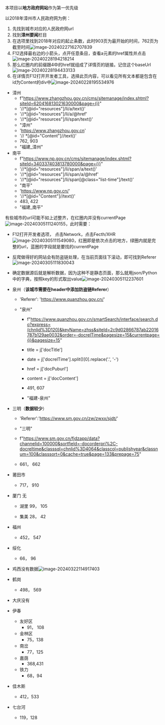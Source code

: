 本项目以**地方政府网站**作为第一优先级

以2018年漳州市人民政府网为例：

1. 先找到城市对应的人民政府网url
2. 找到**漳州要闻**栏目
3. 在选项里找到2018年对应的起止条数，此时903页为最开始的时间，762页为截至时间![image-20240227162707839](README.assets/image-20240227162707839.png)
4. F12选择最右边的小箭头，点开任意条目，查看a元素的href属性并点击![image-20240228194218214](README.assets/image-20240228194218214.png)
5. 那么红圈内的前缀跟4中的href就组成了详情页的链接。记住这个baseUrl![image-20240228194433133](README.assets/image-20240228194433133.png)
6. 在详情页F12打开开发者工具，选择此页内容，可以看见所有文本都是包含在id为Content的div中![image-20240228195534976](README.assets/image-20240228195534976.png)




- 漳州   
  - f"https://www.zhangzhou.gov.cn/cms/sitemanage/index.shtml?siteId=620416813021630000&page={i}" 
  - '//*[@id="resources"]/li/a/text()'      
  - '//*[@id="resources"]/li/a/@href'     
  - '//*[@id="resources"]/li/span/text()'                    
  - "漳州" 
  - 'https://www.zhangzhou.gov.cn' 
  - '// *[@id="Content"]//text()' 
  - 762, 903 
  - "福建_漳州" 
- 南平   
  - f"https://www.np.gov.cn/cms/sitemanage/index.shtml?siteId=340337403813780000&page={i}" 
  - '//*[@id="resources"]/li/span/a/text()' 
  - '//*[@id="resources"]/li/span/a/@href' 
  - '//*[@id="resources"]/li/span[@class="list-time"]/text()' 
  - "南平"
  - 'https://www.np.gov.cn/' 
  - '//*[@id="Content"]//text()'                             
  - 483, 422
  - "福建_南平" 



有些城市的url可能不如上述整齐，在红圈内并没有currentPage![image-20240305111240155](README.assets/image-20240305111240155.png)，此时需要：

- F12打开开发者选项， 点击Network，点击Fecth/XHR![image-20240305111549080](README.assets/image-20240305111549080.png)，红圈即是依次点击的地方，绿圈内就是完整的url，蓝圈的字段就是要找的currentPage
- 反爬做得好的网站会有防盗链处理，在当前页面往下滚动，即可找到Referer![image-20240305111830043](README.assets/image-20240305111830043.png)
- 确定数据源后就是解析数据，因为这种不是静态页面，那么就用json/Python中的字典，按照key的形式取出value![image-20240305112237601](README.assets/image-20240305112237601.png)


- 泉州（**该城市需要在header中添加防盗链Referer**）
  - 'Referer': 'https://www.quanzhou.gov.cn/'

  - "泉州"
  
    -  f"https://www.quanzhou.gov.cn/smartSearch/interface/search.do?express=(chnlid%3D120)&keyName=zhss&siteId=2c9d02866787ab22016787b129ae0032&order=-docrelTime&pagesize=15&currentpage={i}&pagesize=15"
    
  
    - title = j['docTitle']
  
    - date = j['docrelTime'].split()[0].replace('.', '-')
  
    - href = j['docPuburl']
  
    - content = j['docContent']
  
    - 491, 607
  
    -  "福建-泉州"
  
- 三明（**数据较少**）


    - 'Referer':'https://www.sm.gov.cn/zw/zwxx/sjdt/'


    - "三明"


    - f"https://www.sm.gov.cn/fjdzapp/data?channelid=100000&sortfield=-docorderpri%2C-docreltime&classsql=chnlid%3D4064&classcol=publishyear&classnum=100&classsort=0&cache=true&page=133&prepage=75"


    - 661， 662



- 莆田市

    - 717， 910



- 厦门 无

  - 湖里  99， 105

  - 集美   28， 42

- 福州

    - 452， 547



- 绥化

    - 66， 96



- 鸡西没有数据![image-20240322114917403](README.assets/image-20240322114917403.png)
- 鹤岗
  - 498， 569
- 大庆没有
- 伊春
  - 友好区
    - 91， 108
  - 金林区
    - 75，138
  - 南岔
    - 77，125
  - 嘉荫
    - 368,431
  - 铁力
    - 68，94
- 佳木斯
  - 412，533
- 七台河
  - 119，128
